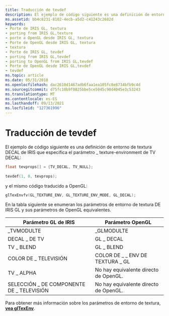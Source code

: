 ```yaml
---
title: Traducción de tevdef
description: El ejemplo de código siguiente es una definición de entorno de textura DECAL de IRIS que especifica el parámetro de textura y entorno \_ DECAL de TV.
ms.assetid: bb4c8231-8102-4ecb-a5d2-c41243c2682d
keywords:
- Porte de IRIS GL, textura
- porting from IRIS GL,texture
- porte a OpenGL desde IRIS GL, textura
- Porte de OpenGL desde IRIS GL, textura
- textura
- Porte de IRIS GL, tevdef
- porting from IRIS GL,tevdef
- porting to OpenGL from IRIS GL,tevdef
- Porte de OpenGL desde IRIS GL,tevdef
- tevdef
ms.topic: article
ms.date: 05/31/2018
ms.openlocfilehash: dac2610d1467adb6faa1ea105fc8e8734bfb9c4d
ms.sourcegitcommit: d75fc10b9f0825bbe5ce5045c90d4045e3c53243
ms.translationtype: MT
ms.contentlocale: es-ES
ms.lasthandoff: 09/13/2021
ms.locfileid: "127361996"
---
```

# <a name="translating-tevdef"></a>Traducción de tevdef

El ejemplo de código siguiente es una definición de entorno de textura DECAL de IRIS que especifica el parámetro \_ texture-environment de TV DECAL:


```C++
float tevprops[] = {TV_DECAL, TV_NULL}; 
 
tevdef(1, 0, tevprops);
```



y el mismo código traducido a OpenGL:


```C++
glTexEnvfv(GL_TEXTURE_ENV, GL_TEXTURE_ENV_MODE, GL_DECAL);
```



En la tabla siguiente se enumeran los parámetros de entorno de textura DE IRIS GL y sus parámetros de OpenGL equivalentes.



| Parámetro GL de IRIS     | Parámetro OpenGL             |
|-----------------------|------------------------------|
| \_TVMODULTE          | \_GLMODULTE                 |
| DECAL \_ DE TV             | GL \_ DECAL                    |
| TV \_ BLEND             | GL \_ BLEND                    |
| COLOR DE \_ TELEVISIÓN             | COLOR DE \_ \_ ENV DE TEXTURA \_ GL      |
| TV \_ ALPHA             | No hay equivalente directo de OpenGL. |
| SELECCIÓN \_ DE COMPONENTE DE \_ TELEVISIÓN | No hay equivalente directo de OpenGL. |



 

Para obtener más información sobre los parámetros de entorno de textura, [**vea glTexEnv**](gltexenv-functions.md).

 

 




